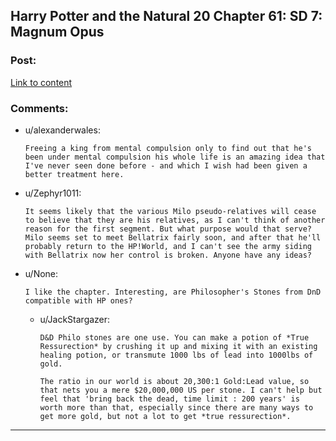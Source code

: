 ## Harry Potter and the Natural 20 Chapter 61: SD 7: Magnum Opus

### Post:

[Link to content](https://www.fanfiction.net/s/8096183/61/Harry-Potter-and-the-Natural-20)

### Comments:

- u/alexanderwales:
  ```
  Freeing a king from mental compulsion only to find out that he's been under mental compulsion his whole life is an amazing idea that I've never seen done before - and which I wish had been given a better treatment here.
  ```

- u/Zephyr1011:
  ```
  It seems likely that the various Milo pseudo-relatives will cease to believe that they are his relatives, as I can't think of another reason for the first segment. But what purpose would that serve? Milo seems set to meet Bellatrix fairly soon, and after that he'll probably return to the HP!World, and I can't see the army siding with Bellatrix now her control is broken. Anyone have any ideas?
  ```

- u/None:
  ```
  I like the chapter. Interesting, are Philosopher's Stones from DnD compatible with HP ones?
  ```

  - u/JackStargazer:
    ```
    D&D Philo stones are one use. You can make a potion of *True Ressurection* by crushing it up and mixing it with an existing healing potion, or transmute 1000 lbs of lead into 1000lbs of gold. 

    The ratio in our world is about 20,300:1 Gold:Lead value, so that nets you a mere $20,000,000 US per stone. I can't help but feel that 'bring back the dead, time limit : 200 years' is worth more than that, especially since there are many ways to get more gold, but not a lot to get *true ressurection*.
    ```

---

